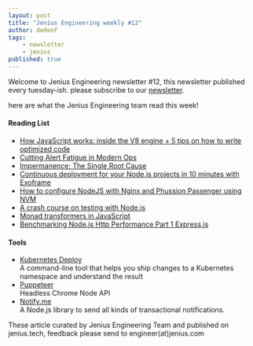 ```yaml
---
layout: post
title: "Jenius Engineering weekly #12"
author: dedenf
tags:
    - newsletter
    - jenius
published: true
---
```


Welcome to Jenius Engineering newsletter #12, this newsletter published every tuesday-*ish*. please subscribe to our [newsletter](http://jenius.tech/newsletter).

here are what the Jenius Engineering team read this week!

#### Reading List
- [How JavaScript works: inside the V8 engine + 5 tips on how to write optimized code](https://blog.sessionstack.com/how-javascript-works-inside-the-v8-engine-5-tips-on-how-to-write-optimized-code-ac089e62b12e)
- [Cutting Alert Fatigue in Modern Ops](https://www.pagerduty.com/blog/cutting-alert-fatigue-modern-ops/)
- [Impermanence: The Single Root Cause](https://medium.com/production-ready/impermanence-the-single-root-cause-bd9ebadf1e8e)
- [Continuous deployment for your Node.js projects in 10 minutes with Exoframe](https://hackernoon.com/continuous-deployment-for-your-node-js-projects-in-10-minutes-with-exoframe-bdf48340c1be)
- [How to configure NodeJS with Nginx and Phussion Passenger using NVM](http://rafaelsorto.com/nodejs/2017/how-to-configure-nodejs-with-nginx-and-phussion-passenger-using-nvm/)
- [A crash course on testing with Node.js](https://hackernoon.com/a-crash-course-on-testing-with-node-js-6c7428d3da02)
- [Monad transformers in JavaScript](https://www.linkedin.com/pulse/monad-transformers-javascript-vladim%C3%ADr-gorej)
- [Benchmarking Node.js Http Performance Part 1 Express.js](http://mamaz.github.io/benchmarking-nodejs-http-performance.html)

#### Tools
- [Kubernetes Deploy](https://github.com/Shopify/kubernetes-deploy)   
    A command-line tool that helps you ship changes to a Kubernetes namespace and understand the result
- [Puppeteer](https://github.com/GoogleChrome/puppeteer)    
    Headless Chrome Node API
- [Notify.me](https://notifme.github.io/notifme-sdk/)   
    A Node.js library to send all kinds of transactional notifications.

These article curated by Jenius Engineering Team and published on jenius.tech, feedback please send to engineer(at)jenius.com   